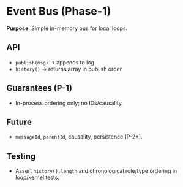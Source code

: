 # Event Bus (Phase-1)
**Purpose**: Simple in-memory bus for local loops.
## API
- `publish(msg)` → appends to log
- `history()` → returns array in publish order
## Guarantees (P-1)
- In-process ordering only; no IDs/causality.
## Future
- `messageId`, `parentId`, causality, persistence (P-2+).
## Testing
- Assert `history().length` and chronological role/type ordering in loop/kernel tests.
